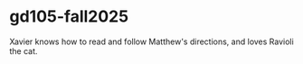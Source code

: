 # gd105-fall2025
Xavier knows how to read and follow Matthew's directions, and loves Ravioli the cat.
